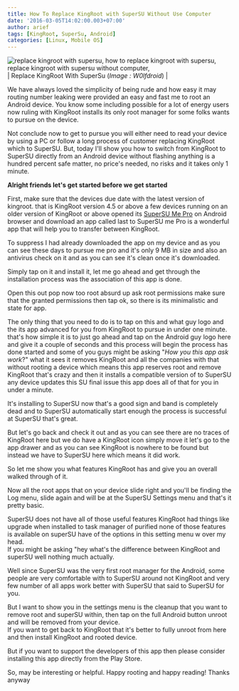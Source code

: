 ```yaml
---
title: How To Replace KingRoot with SuperSU Without Use Computer
date: '2016-03-05T14:02:00.003+07:00'
author: arief
tags: [KingRoot, SuperSu, Android]
categories: [Linux, Mobile OS]
---
```


![replace kingroot with supersu, how to replace kingroot with supersu, replace kingroot with supersu without computer,](https://4.bp.blogspot.com/-hboVNo5jNd4/Vtp6CEemQoI/AAAAAAAADBA/WZSyEXQoA6Q/s1600/ReplaceKingrootWithSuperSU.jpg)
| Replace KingRoot With SuperSu (_Image : W0lfdroid_) |


We have always loved the simplicity of being rude and how easy it may routing number leaking were provided an easy and fast me to root an Android device. You know some including possible for a lot of energy users now ruling with KingRoot installs its only root manager for some folks wants to pursue on the device.  

Not conclude now to get to pursue you will either need to read your device by using a PC or follow a long process of customer replacing KingRoot which to SuperSU. But, today I'll show you how to switch from KingRoot to SuperSU directly from an Android device without flashing anything is a hundred percent safe matter, no price's needed, no risks and it takes only 1 minute.  

**Alright friends let's get started before we get started**  

First, make sure that the devices due date with the latest version of kingroot. that is KingRoot version 4.5 or above a few devices running on an older version of KingRoot or above opened its [SuperSU Me Pro](https://goo.gl/wOdyxC) on Android browser and download an app called last to SuperSU me Pro is a wonderful app that will help you to transfer between KingRoot.  

To suppress I had already downloaded the app on my device and as you can see these days to pursue me pro and it's only 9 MB in size and also an antivirus check on it and as you can see it's clean once it's downloaded.  

Simply tap on it and install it, let me go ahead and get through the installation process was the association of this app is done.  

Open this out pop now too root absurd up ask root permissions make sure that the granted permissions then tap ok, so there is its minimalistic and state for app.  

The only thing that you need to do is to tap on this and what guy logo and the its app advanced for you from KingRoot to pursue in under one minute. that's how simple it is to just go ahead and tap on the Android guy logo here and give it a couple of seconds and this process will begin the process has done started and some of you guys might be asking "_How you this app ask work_?" what it sees it removes KingRoot and all the companies with that without rooting a device which means this app reserves root and remove KingRoot that's crazy and then it installs a compatible version of to SuperSU any device updates this SU final issue this app does all of that for you in under a minute.  

It's installing to SuperSU now that's a good sign and band is completely dead and to SuperSU automatically start enough the process is successful at SuperSU that's great.  

But let's go back and check it out and as you can see there are no traces of KingRoot here but we do have a KingRoot icon simply move it let's go to the app drawer and as you can see KingRoot is nowhere to be found but instead we have to SuperSU here which means it did work.  

So let me show you what features KingRoot has and give you an overall walked through of it.  

Now all the root apps that on your device slide right and you'll be finding the  
Log menu, slide again and will be at the SuperSU Settings menu and that's it  
pretty basic.  

SuperSU does not have all of those useful features KingRoot had things like upgrade when installed to task manager of purified none of those features is available on superSU have of the options in this setting menu w over my head.  
If you might be asking "hey what's the difference between KingRoot and superSU well nothing much actually.  

Well since SuperSU was the very first root manager for the Android, some people are very comfortable with to SuperSU around not KingRoot and very few number of all apps work better with SuperSU that said to SuperSU for you.  

But I want to show you in the settings menu is the cleanup that you want to remove root and superSU within, then tap on the full Android button unroot and will be removed from your device.  
If you want to get back to KingRoot that it's better to fully unroot from here and then install KingRoot and rooted device.  

But if you want to support the developers of this app then please consider installing this app directly from the Play Store.  

So, may be interesting or helpful. Happy rooting and happy reading! Thanks anyway